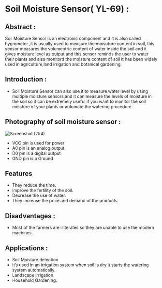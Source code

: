 # Soil Moisture Sensor( YL-69) :

## Abstract : 
Soil Moisture Sensor is an electronic component and it is also called hygrometer ,it is usually used to measure the moisuture content in soil, this sensor measures the volumentric content of water inside the soil and it gives moisture level as output and this sensor reminds the user to water their plants and also monitord the moisture content of soil it has been widely used in agriculture,land irrigation and botanical gardening.


## Introduction :       
* Soil Moisture Sensor can also use it to measure water level by using multiple moisture sensors,and it can measure the levels of moisture in the soil so it can be extremely useful if you want to monitor the soil moisture of your plants or automate the watering procedure.



## Photography of soil moisture sensor :
![Screenshot (254)](https://user-images.githubusercontent.com/98826329/162586682-e682e719-a48a-4945-8c3f-07839bd3bf95.png)
  * VCC pin is used for power
  * A0 pin is an analog output
  * D0 pin is a digital output
  * GND pin is a Ground



## Features 
* They reduce the time.
* Improve the fertility of the soil.
* Decrease the use of water.
* They increase the price and demand of the products.

## Disadvantages :
* Most of the farmers are illiterates so they are unable to use the modern machines.

## Applications :
* Soil Moisture detection
* It’s used in an irrigation system when soil is dry it starts the watering system automatically.
* Landscape irrigation.
* Household Gardening.
